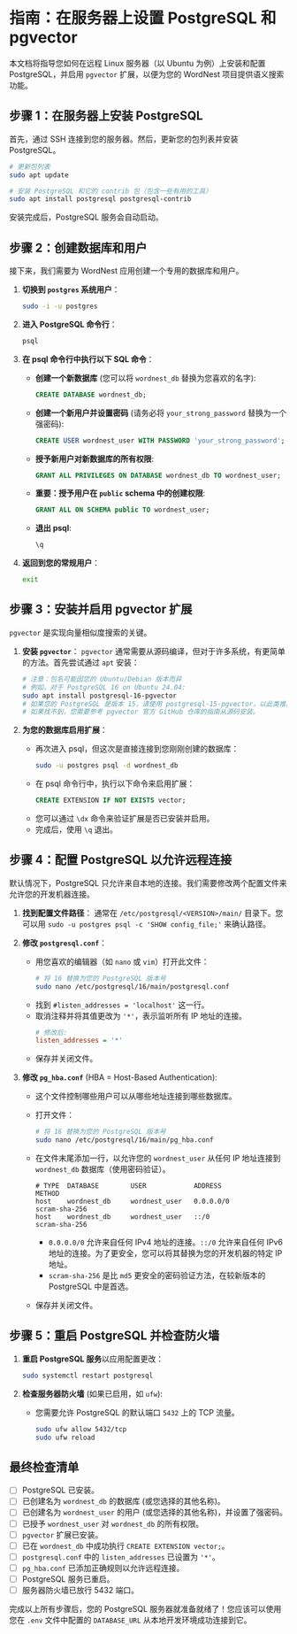 # 指南：在服务器上设置 PostgreSQL 和 pgvector

本文档将指导您如何在远程 Linux 服务器（以 Ubuntu 为例）上安装和配置 PostgreSQL，并启用 `pgvector` 扩展，以便为您的 WordNest 项目提供语义搜索功能。

## 步骤 1：在服务器上安装 PostgreSQL

首先，通过 SSH 连接到您的服务器。然后，更新您的包列表并安装 PostgreSQL。

```bash
# 更新包列表
sudo apt update

# 安装 PostgreSQL 和它的 contrib 包（包含一些有用的工具）
sudo apt install postgresql postgresql-contrib
```

安装完成后，PostgreSQL 服务会自动启动。

## 步骤 2：创建数据库和用户

接下来，我们需要为 WordNest 应用创建一个专用的数据库和用户。

1.  **切换到 `postgres` 系统用户**：
    ```bash
    sudo -i -u postgres
    ```

2.  **进入 PostgreSQL 命令行**：
    ```bash
    psql
    ```

3.  **在 psql 命令行中执行以下 SQL 命令**：
    *   **创建一个新数据库** (您可以将 `wordnest_db` 替换为您喜欢的名字):
        ```sql
        CREATE DATABASE wordnest_db;
        ```
    *   **创建一个新用户并设置密码** (请务必将 `your_strong_password` 替换为一个强密码):
        ```sql
        CREATE USER wordnest_user WITH PASSWORD 'your_strong_password';
        ```
    *   **授予新用户对新数据库的所有权限**:
        ```sql
        GRANT ALL PRIVILEGES ON DATABASE wordnest_db TO wordnest_user;
        ```

    *   **重要：授予用户在 `public` schema 中的创建权限**:
        ```sql
        GRANT ALL ON SCHEMA public TO wordnest_user;
        ```
    *   **退出 psql**:
        ```sql
        \q
        ```

4.  **返回到您的常规用户**：
    ```bash
    exit
    ```

## 步骤 3：安装并启用 pgvector 扩展

`pgvector` 是实现向量相似度搜索的关键。

1.  **安装 `pgvector`**：
    `pgvector` 通常需要从源码编译，但对于许多系统，有更简单的方法。首先尝试通过 `apt` 安装：
    ```bash
    # 注意：包名可能因您的 Ubuntu/Debian 版本而异
    # 例如，对于 PostgreSQL 16 on Ubuntu 24.04:
    sudo apt install postgresql-16-pgvector
    # 如果您的 PostgreSQL 是版本 15，请使用 postgresql-15-pgvector，以此类推。
    # 如果找不到，您需要参考 pgvector 官方 GitHub 仓库的指南从源码安装。
    ```

2.  **为您的数据库启用扩展**：
    *   再次进入 psql，但这次是直接连接到您刚刚创建的数据库：
        ```bash
        sudo -u postgres psql -d wordnest_db
        ```
    *   在 psql 命令行中，执行以下命令来启用扩展：
        ```sql
        CREATE EXTENSION IF NOT EXISTS vector;
        ```
    *   您可以通过 `\dx` 命令来验证扩展是否已安装并启用。
    *   完成后，使用 `\q` 退出。


## 步骤 4：配置 PostgreSQL 以允许远程连接

默认情况下，PostgreSQL 只允许来自本地的连接。我们需要修改两个配置文件来允许您的开发机器连接。

1.  **找到配置文件路径**：
    通常在 `/etc/postgresql/<VERSION>/main/` 目录下。您可以用 `sudo -u postgres psql -c 'SHOW config_file;'` 来确认路径。

2.  **修改 `postgresql.conf`**：
    *   用您喜欢的编辑器（如 `nano` 或 `vim`）打开此文件：
        ```bash
        # 将 16 替换为您的 PostgreSQL 版本号
        sudo nano /etc/postgresql/16/main/postgresql.conf
        ```
    *   找到 `#listen_addresses = 'localhost'` 这一行。
    *   取消注释并将其值更改为 `'*'`，表示监听所有 IP 地址的连接。
        ```ini
        # 修改后:
        listen_addresses = '*'
        ```
    *   保存并关闭文件。

3.  **修改 `pg_hba.conf`** (HBA = Host-Based Authentication):
    *   这个文件控制哪些用户可以从哪些地址连接到哪些数据库。
    *   打开文件：
        ```bash
        # 将 16 替换为您的 PostgreSQL 版本号
        sudo nano /etc/postgresql/16/main/pg_hba.conf
        ```
    *   在文件末尾添加一行，以允许您的 `wordnest_user` 从任何 IP 地址连接到 `wordnest_db` 数据库（使用密码验证）。
        ```
        # TYPE  DATABASE        USER            ADDRESS                 METHOD
        host    wordnest_db     wordnest_user   0.0.0.0/0               scram-sha-256
        host    wordnest_db     wordnest_user   ::/0                    scram-sha-256
        ```
        *   `0.0.0.0/0` 允许来自任何 IPv4 地址的连接。`::/0` 允许来自任何 IPv6 地址的连接。为了更安全，您可以将其替换为您的开发机器的特定 IP 地址。
        *   `scram-sha-256` 是比 `md5` 更安全的密码验证方法，在较新版本的 PostgreSQL 中是首选。

    *   保存并关闭文件。

## 步骤 5：重启 PostgreSQL 并检查防火墙

1.  **重启 PostgreSQL 服务**以应用配置更改：
    ```bash
    sudo systemctl restart postgresql
    ```

2.  **检查服务器防火墙** (如果已启用，如 `ufw`):
    *   您需要允许 PostgreSQL 的默认端口 `5432` 上的 TCP 流量。
        ```bash
        sudo ufw allow 5432/tcp
        sudo ufw reload
        ```

## 最终检查清单

- [ ] PostgreSQL 已安装。
- [ ] 已创建名为 `wordnest_db` 的数据库 (或您选择的其他名称)。
- [ ] 已创建名为 `wordnest_user` 的用户 (或您选择的其他名称)，并设置了强密码。
- [ ] 已授予 `wordnest_user` 对 `wordnest_db` 的所有权限。
- [ ] `pgvector` 扩展已安装。
- [ ] 已在 `wordnest_db` 中成功执行 `CREATE EXTENSION vector;`。
- [ ] `postgresql.conf` 中的 `listen_addresses` 已设置为 `'*'`。
- [ ] `pg_hba.conf` 已添加正确规则以允许远程连接。
- [ ] PostgreSQL 服务已重启。
- [ ] 服务器防火墙已放行 5432 端口。

完成以上所有步骤后，您的 PostgreSQL 服务器就准备就绪了！您应该可以使用您在 `.env` 文件中配置的 `DATABASE_URL` 从本地开发环境成功连接到它。